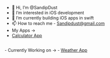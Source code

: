 - 👋 Hi, I’m @SandipDust
- 👀 I’m interested in iOS development
- 🌱 I’m currently building iOS apps in swift
- 📫 How to reach me - Sandipdust@gmail.com
- My Apps ->
- <a href="https://github.com/SandipDust/CalculatorApp_ProgrammaticUI">Calculator App</a>
<br/>
- Currently Working on ->
- <a href="https://github.com/SandipDust/WeatherApp_Swift">Weather App</a>


